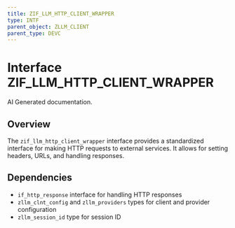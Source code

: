```yaml
---
title: ZIF_LLM_HTTP_CLIENT_WRAPPER
type: INTF
parent_object: ZLLM_CLIENT
parent_type: DEVC
---
```


# Interface ZIF_LLM_HTTP_CLIENT_WRAPPER

AI Generated documentation.

## Overview

The `zif_llm_http_client_wrapper` interface provides a standardized interface for making HTTP requests to external services. It allows for setting headers, URLs, and handling responses.

## Dependencies

- `if_http_response` interface for handling HTTP responses
- `zllm_clnt_config` and `zllm_providers` types for client and provider configuration
- `zllm_session_id` type for session ID
